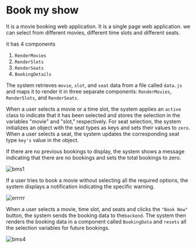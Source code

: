 # Book my show

It is a movie booking web application. It is a single page web application. we can select from different movies, different time slots and different seats.

it has 4 components 
  1. `RenderMovies`
  2. `RenderSlots`
  3. `RenderSeats`
  4. `BookingDetails`
  
The system retrieves `movie`, `slot`, and `seat` data from a file called `data.js` and maps it to render it in three separate components: `RenderMovies`, `RenderSlots`, and `RenderSeats`.

When a user selects a movie or a time slot, the system applies an `active` class to indicate that it has been selected and stores the selection in the variables "movie" and "slot," respectively. For seat selection, the system initializes an object with the seat types as keys and sets their values to `zero`. When a user selects a seat, the system updates the corresponding seat type `key's` value in the object.

If there are no previous bookings to display, the system shows a message indicating that there are no bookings and sets the total bookings to zero.

![bms1](https://user-images.githubusercontent.com/102259781/230596170-db1f534d-7c04-4b0c-aa4c-9d7e34ff1b25.PNG)

If a user tries to book a movie without selecting all the required options, the system displays a notification indicating the specific warning.

![errrrr](https://user-images.githubusercontent.com/102259781/232031803-63958d99-3188-49b1-b559-c1bc0634cf89.PNG)
 
When a user selects a movie, time slot, and seats and clicks the `"Book Now"` button, the system sends the booking data to the`backend`. The system then renders the booking data in a component called `BookingData` and `resets` all the selection variables for future bookings.

![bms4](https://user-images.githubusercontent.com/102259781/230596855-b5c74a63-3c42-4793-952e-3a1539f0ac4a.PNG)

